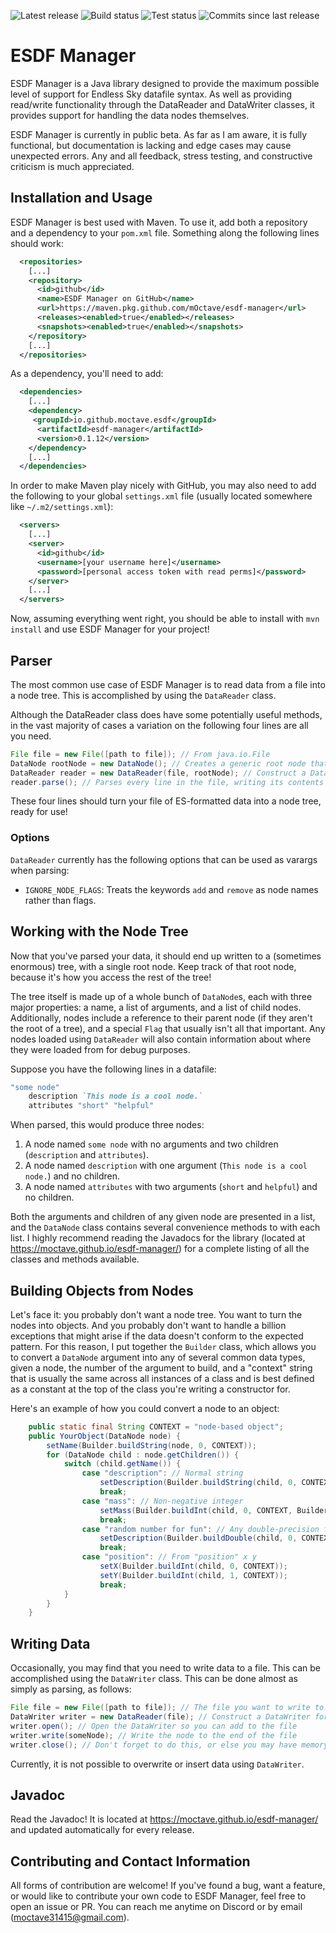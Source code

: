 ![Latest release](https://img.shields.io/github/v/release/mOctave/esdf-manager)
![Build status](https://img.shields.io/github/actions/workflow/status/mOctave/esdf-manager/cd.yml)
![Test status](https://img.shields.io/github/actions/workflow/status/mOctave/esdf-manager/ci.yml?label=tests)
![Commits since last release](https://img.shields.io/github/commits-since/mOctave/esdf-manager/latest)

# ESDF Manager
ESDF Manager is a Java library designed to provide the maximum possible level of support for Endless Sky datafile syntax. As well as providing read/write functionality through the DataReader and DataWriter classes, it provides support for handling the data nodes themselves.

ESDF Manager is currently in public beta. As far as I am aware, it is fully functional, but documentation is lacking and edge cases may cause unexpected errors. Any and all feedback, stress testing, and constructive criticism is much appreciated.

## Installation and Usage
ESDF Manager is best used with Maven. To use it, add both a repository and a dependency to your `pom.xml` file. Something along the following lines should work:

```xml
  <repositories>
	[...]
    <repository>
      <id>github</id>
      <name>ESDF Manager on GitHub</name>
      <url>https://maven.pkg.github.com/mOctave/esdf-manager</url>
      <releases><enabled>true</enabled></releases>
      <snapshots><enabled>true</enabled></snapshots>
    </repository>
	[...]
  </repositories>
```

As a dependency, you'll need to add:
```xml
  <dependencies>
	[...]
    <dependency>
     <groupId>io.github.moctave.esdf</groupId>
      <artifactId>esdf-manager</artifactId>
      <version>0.1.12</version>
    </dependency>
	[...]
  </dependencies>
```

In order to make Maven play nicely with GitHub, you may also need to add the following to your global `settings.xml` file (usually located somewhere like `~/.m2/settings.xml`):

```xml
  <servers>
	[...]
    <server>
      <id>github</id>
      <username>[your username here]</username>
      <password>[personal access token with read perms]</password>
    </server>
	[...]
  </servers>
```

Now, assuming everything went right, you should be able to install with `mvn install` and use ESDF Manager for your project!

## Parser

The most common use case of ESDF Manager is to read data from a file into a node tree. This is accomplished by using the `DataReader` class. 

Although the DataReader class does have some potentially useful methods, in the vast majority of cases a variation on the following four lines are all you need.

```java
File file = new File([path to file]); // From java.io.File
DataNode rootNode = new DataNode(); // Creates a generic root node that you'll access nodes from later
DataReader reader = new DataReader(file, rootNode); // Construct a DataReader
reader.parse(); // Parses every line in the file, writing its contents as children of rootNode, and automatically handling exceptions
```

These four lines should turn your file of ES-formatted data into a node tree, ready for use!

### Options

`DataReader` currently has the following options that can be used as varargs when parsing:
- `IGNORE_NODE_FLAGS`: Treats the keywords `add` and `remove` as node names rather than flags.

## Working with the Node Tree

Now that you've parsed your data, it should end up written to a (sometimes enormous) tree, with a single root node. Keep track of that root node, because it's how you access the rest of the tree!

The tree itself is made up of a whole bunch of `DataNode`s, each with three major properties: a name, a list of arguments, and a list of child nodes. Additionally, nodes include a reference to their parent node (if they aren't the root of a tree), and a special `Flag` that usually isn't all that important. Any nodes loaded using `DataReader` will also contain information about where they were loaded from for debug purposes.

Suppose you have the following lines in a datafile:

```ruby
"some node"
	description `This node is a cool node.`
	attributes "short" "helpful"
```

When parsed, this would produce three nodes:
1. A node named `some node` with no arguments and two children (`description` and `attributes`).
2. A node named `description` with one argument (`This node is a cool node.`) and no children.
3. A node named `attributes` with two arguments (`short` and `helpful`) and no children.

Both the arguments and children of any given node are presented in a list, and the `DataNode` class contains several convenience methods to with each list. I highly recommend reading the Javadocs for the library (located at https://moctave.github.io/esdf-manager/) for a complete listing of all the classes and methods available.

## Building Objects from Nodes

Let's face it: you probably don't want a node tree. You want to turn the nodes into objects. And you probably don't want to handle a billion exceptions that might arise if the data doesn't conform to the expected pattern. For this reason, I put together the `Builder` class, which allows you to convert a `DataNode` argument into any of several common data types, given a node, the number of the argument to build, and a "context" string that is usually the same across all instances of a class and is best defined as a constant at the top of the class you're writing a constructor for.

Here's an example of how you could convert a node to an object:

```java
	public static final String CONTEXT = "node-based object";
	public YourObject(DataNode node) {
		setName(Builder.buildString(node, 0, CONTEXT));
		for (DataNode child : node.getChildren()) {
			switch (child.getName()) {
				case "description": // Normal string
					setDescription(Builder.buildString(child, 0, CONTEXT));
					break;
				case "mass": // Non-negative integer
					setMass(Builder.buildInt(child, 0, CONTEXT, Builder.IntType.NATURAL));
					break;
				case "random number for fun": // Any double-precision float
					setDescription(Builder.buildDouble(child, 0, CONTEXT));
					break;
				case "position": // From "position" x y
					setX(Builder.buildInt(child, 0, CONTEXT));
					setY(Builder.buildInt(child, 1, CONTEXT));
					break;
			}
		}
	}
```

## Writing Data

Occasionally, you may find that you need to write data to a file. This can be accomplished using the `DataWriter` class. This can be done almost as simply as parsing, as follows:

```java
File file = new File([path to file]); // The file you want to write to.
DataWriter writer = new DataReader(file); // Construct a DataWriter for the file
writer.open(); // Open the DataWriter so you can add to the file
writer.write(someNode); // Write the node to the end of the file
writer.close(); // Don't forget to do this, or else you may have memory leaks!
```

Currently, it is not possible to overwrite or insert data using `DataWriter`.

## Javadoc

Read the Javadoc! It is located at https://moctave.github.io/esdf-manager/ and updated automatically for every release.

## Contributing and Contact Information

All forms of contribution are welcome! If you've found a bug, want a feature, or would like to contribute your own code to ESDF Manager, feel free to open an issue or PR. You can reach me anytime on Discord or by email (moctave31415@gmail.com).
